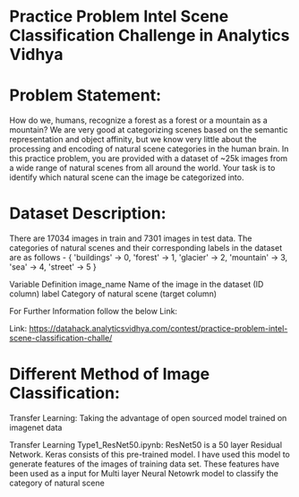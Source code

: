 # Practice Problem Intel Scene Classification Challenge in Analytics Vidhya

# Problem Statement:
How do we, humans, recognize a forest as a forest or a mountain as a mountain? 
We are very good at categorizing scenes based on the semantic representation and object affinity, but we know very little about the processing and encoding of natural scene categories in the human brain. 
In this practice problem, you are provided with a dataset of ~25k images from a wide range of natural scenes from all around the world. 
Your task is to identify which natural scene can the image be categorized into.

# Dataset Description:
There are 17034 images in train and 7301 images in test data.
The categories of natural scenes and their corresponding labels in the dataset are as follows -
{     'buildings' -> 0,     'forest' -> 1,     'glacier' -> 2,     'mountain' -> 3,     'sea' -> 4,     'street' -> 5 } 

 Variable 	              Definition
image_name 	     Name of the image in the dataset (ID column)
label 	          Category of natural scene (target column) 

For Further Information follow the below Link:

Link: https://datahack.analyticsvidhya.com/contest/practice-problem-intel-scene-classification-challe/

# Different Method of Image Classification:

Transfer Learning: Taking the advantage of open sourced model trained on imagenet data

Transfer Learning Type1_ResNet50.ipynb: ResNet50 is a 50 layer Residual Network. Keras consists of this pre-trained model. I have used this model to generate features of the images of training data set. These features have been used as a input for Multi layer Neural Netowrk model to classify the category of natural scene
